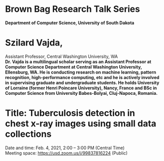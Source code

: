 # Brown Bag Research Talk Series
**Department of Computer Science, University of South Dakota**

# Szilard Vajda,
 Assistant Professor, Central Washington University, WA<br>
**Dr. Vajda is a multilingual scholar serving as an Assistant Professor at Computer Science Department at Central Washington University, Ellensburg, WA. He is conducting research on machine learning, pattern recognition, high-performance computing, etc and he is actively involved in supervising graduate and undergraduate students. He holds University of Lorraine (former Henri Poincare University), Nancy, France and BSc in Computer Science from University Babes-Bolyai, Cluj-Napoca, Romania.**

# Title: Tuberculosis detection in chest x-ray images using small data collections
Date and time:  Feb. 4, 2021, 2:00 – 3:00 PM (Central Time)<br>
Meeting space:  https://usd.zoom.us/j/99837816224 (Public)

